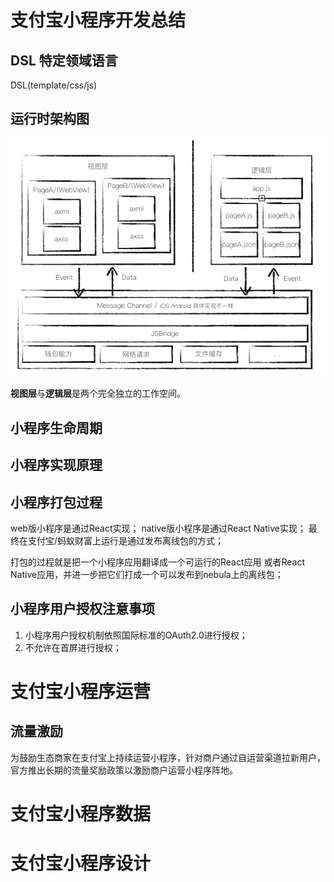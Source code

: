 # 支付宝小程序开发总结

## DSL 特定领域语言

DSL(template/css/js)

## 运行时架构图
![支付宝小程序运行时架构图](../Images/React/little_app_for_alipay_runtime_architecture.png)

**视图层**与**逻辑层**是两个完全独立的工作空间。

## 小程序生命周期

## 小程序实现原理

## 小程序打包过程

web版小程序是通过React实现；
native版小程序是通过React Native实现；
最终在支付宝/蚂蚁财富上运行是通过发布离线包的方式；

打包的过程就是把一个小程序应用翻译成一个可运行的React应用 或者React Native应用，并进一步把它们打成一个可以发布到nebula上的离线包；

## 小程序用户授权注意事项
1. 小程序用户授权机制依照国际标准的OAuth2.0进行授权；
2. 不允许在首屏进行授权；

# 支付宝小程序运营

## 流量激励
为鼓励生态商家在支付宝上持续运营小程序，针对商户通过自运营渠道拉新用户，官方推出长期的流量奖励政策以激励商户运营小程序阵地。

# 支付宝小程序数据

# 支付宝小程序设计

